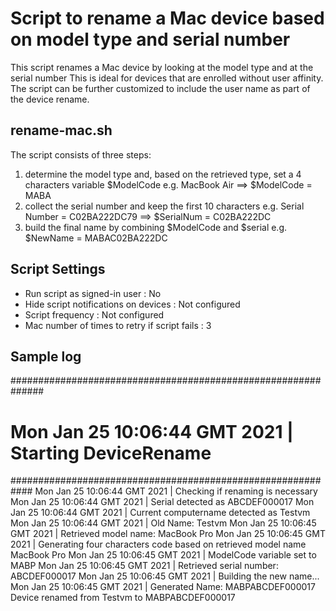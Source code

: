# Script to rename a Mac device based on model type and serial number

This script renames a Mac device by looking at the model type and at the serial number
This is ideal for devices that are enrolled without user affinity. The script can be further customized to include the user name as part of the device rename.

## rename-mac.sh

The script consists of three steps:
1) determine the model type and, based on the retrieved type, set a 4 characters variable $ModelCode
    e.g. MacBook Air ==> $ModelCode = MABA
2) collect the serial number and keep the first 10 characters
    e.g. Serial Number = C02BA222DC79 ==> $SerialNum = C02BA222DC
3) build the final name by combining $ModelCode and $serial
    e.g. $NewName = MABAC02BA222DC
## Script Settings

- Run script as signed-in user : No
- Hide script notifications on devices : Not configured
- Script frequency : Not configured
- Mac number of times to retry if script fails : 3

## Sample log
##############################################################
# Mon Jan 25 10:06:44 GMT 2021 | Starting DeviceRename
############################################################
 Mon Jan 25 10:06:44 GMT 2021 | Checking if renaming is necessary
 Mon Jan 25 10:06:44 GMT 2021 | Serial detected as ABCDEF000017
 Mon Jan 25 10:06:44 GMT 2021 | Current computername detected as Testvm
 Mon Jan 25 10:06:44 GMT 2021 | Old Name: Testvm
 Mon Jan 25 10:06:45 GMT 2021 | Retrieved model name: MacBook Pro
 Mon Jan 25 10:06:45 GMT 2021 | Generating four characters code based on retrieved model name MacBook Pro
 Mon Jan 25 10:06:45 GMT 2021 | ModelCode variable set to MABP
 Mon Jan 25 10:06:45 GMT 2021 | Retrieved serial number: ABCDEF000017
 Mon Jan 25 10:06:45 GMT 2021 | Building the new name...
 Mon Jan 25 10:06:45 GMT 2021 | Generated Name: MABPABCDEF000017
 Device renamed from Testvm to MABPABCDEF000017
